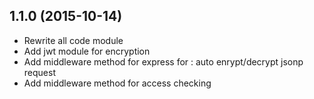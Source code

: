 ## 1.1.0 (2015-10-14)

- Rewrite all code module
- Add jwt module for encryption
- Add middleware method for express for :  auto enrypt/decrypt jsonp request
- Add middleware method for access checking